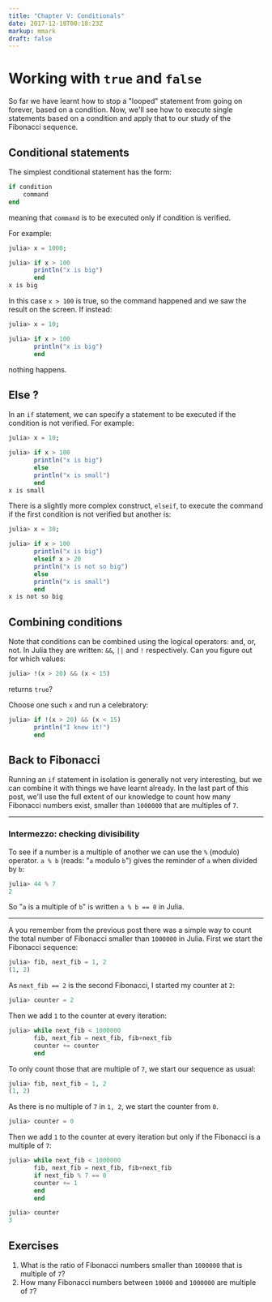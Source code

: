 ```yaml
---
title: "Chapter V: Conditionals"
date: 2017-12-18T00:18:23Z
markup: mmark
draft: false
---
```


# Working with `true` and `false`

So far we have learnt how to stop a "looped" statement from going on forever, based on a condition. Now, we'll see how to execute single statements based on a condition and apply that to our study of the Fibonacci sequence.

## Conditional statements

The simplest conditional statement has the form:

```julia
if condition
    command
end
```

meaning that `command` is to be executed only if condition is verified.

For example:

```julia
julia> x = 1000;

julia> if x > 100
       println("x is big")
       end
x is big
```

In this case `x > 100` is true, so the command happened and we saw the result on the screen. If instead:

```julia
julia> x = 10;

julia> if x > 100
       println("x is big")
       end
```

nothing happens.

## Else ?

In an `if` statement, we can specify a statement to be executed if the condition is not verified. For example:

```julia
julia> x = 10;

julia> if x > 100
       println("x is big")
       else
       println("x is small")
       end
x is small
```

There is a slightly more complex construct, `elseif`, to execute the command if the first condition is not verified but another is:

```julia
julia> x = 30;

julia> if x > 100
       println("x is big")
       elseif x > 20
       println("x is not so big")
       else
       println("x is small")
       end
x is not so big
```

## Combining conditions

Note that conditions can be combined using the logical operators: and, or, not. In Julia they are written: `&&`, `||` and `!` respectively. Can you figure out for which values:

```julia
julia> !(x > 20) && (x < 15)
```
returns `true`?

Choose one such `x` and run a celebratory:
```julia
julia> if !(x > 20) && (x < 15)
       println("I knew it!")
       end
```

## Back to Fibonacci

Running an `if` statement in isolation is generally not very interesting, but we can combine it with things we have learnt already. In the last part of this post, we'll use the full extent of our knowledge to count how many Fibonacci numbers exist, smaller than `1000000` that are multiples of `7`.

---

### Intermezzo: checking divisibility

To see if a number is a multiple of another we can use the `%` (modulo) operator. `a % b` (reads: "`a` modulo `b`") gives the reminder of `a` when divided by `b`:

```julia
julia> 44 % 7
2
```

So "`a` is a multiple of `b`" is written `a % b == 0` in Julia.

---

A you remember from the previous post there was a simple way to count the total number of Fibonacci smaller than `1000000` in Julia. First we start the Fibonacci sequence:

```julia
julia> fib, next_fib = 1, 2
(1, 2)
```

As `next_fib == 2` is the second Fibonacci, I started my counter at `2`:

```julia
julia> counter = 2
```

Then we add `1` to the counter at every iteration:

```julia
julia> while next_fib < 1000000
       fib, next_fib = next_fib, fib+next_fib
       counter += counter
       end
```

To only count those that are multiple of `7`, we start our sequence as usual:

```julia
julia> fib, next_fib = 1, 2
(1, 2)
```

As there is no multiple of `7` in `1, 2`, we start the counter from `0`.

```julia
julia> counter = 0
```

Then we add `1` to the counter at every iteration but only if the Fibonacci is a multiple of `7`:

```julia
julia> while next_fib < 1000000
       fib, next_fib = next_fib, fib+next_fib
       if next_fib % 7 == 0
       counter += 1
       end
       end

julia> counter
3
```

## Exercises

1. What is the ratio of Fibonacci numbers smaller than `1000000` that is multiple of `7`?
2. How many Fibonacci numbers between `10000` and `1000000` are multiple of `7`?
